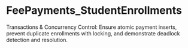 # FeePayments_StudentEnrollments
Transactions &amp; Concurrency Control: Ensure atomic payment inserts, prevent duplicate enrollments with locking, and demonstrate deadlock detection and resolution.
